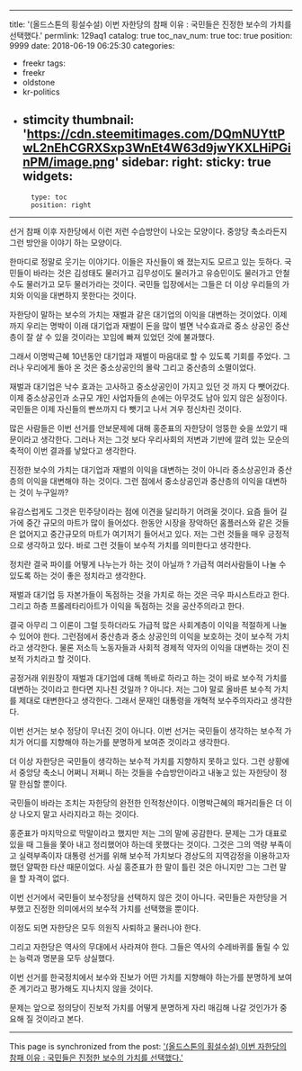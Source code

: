 
---
title: '(올드스톤의 횡설수설) 이번 자한당의 참패 이유 : 국민들은 진정한 보수의 가치를 선택했다.'
permlink: 129aq1
catalog: true
toc_nav_num: true
toc: true
position: 9999
date: 2018-06-19 06:25:30
categories:
- freekr
tags:
- freekr
- oldstone
- kr-politics
- stimcity
thumbnail: 'https://cdn.steemitimages.com/DQmNUYttPwL2nEhCGRXSxp3WnEt4W63d9jwYKXLHiPGinPM/image.png'
sidebar:
    right:
        sticky: true
widgets:
    -
        type: toc
        position: right
---


선거 참패 이후 자한당에서 이런 저런 수습방안이 나오는 모양이다. 중앙당 축소라든지 그런 방안을 이야기 하는 모양이다. 

한마디로 정말로 웃기는 이야기다. 이들은 자신들이 왜 졌는지도 모르고 있는 듯하다. 
국민들이 바라는 것은 김성태도 물러가고 김무성이도 물러가고 유승민이도 물러가고 안철수도 물러가고 모두 물러가라는 것이다. 국민들 입장에서는 그들은 더 이상 우리들의 가치와 이익을 대변하지 못한다는 것이다.

자한당이 말하는 보수의 가치는 재벌과 같은 대기업의 이익을 대변하는 것이었다. 이제까지 우리는 명박이 이래 대기업과 재벌이 돈을 많이 벌면 낙수효과로 중소 상공인 중산층이 잘 살 수 있을 것이라는 꼬임에 빠져 있었던 것에 불과했다. 

그래서 이명박근혜 10년동안 대기업과 재벌이 마음대로 할 수 있도록 기회를 주었다. 그러나 우리에게 돌아 온 것은 중소상공인의 몰락 그리고 중산층의 소멸이었다.

재벌과 대기업은 낙수 효과는 고사하고 중소상공인이 가지고 있던 것 까지 다 뺏어갔다. 이제 중소상공인과 소규모 개인 사업자들의 손에는 아무것도 남아 있지 않은 실정이다. 국민들은 이제 자신들의 빤쓰까지 다 뺏기고 나서 겨우 정신차린 것이다.

많은 사람들은 이번 선거를 안보문제에 대해 홍준표의 자한당이 엉뚱한 슛을 쏘았기 때문이라고 생각한다. 그러나 저는 그것 보다 우리사회의 저변과 기반에 깔려 있는 모순의 축적이 이번 결과를 낳았다고 생각한다. 

진정한 보수의 가치는 대기업과 재벌의 이익을 대변하는 것이 아니라 중소상공인과 중산층의 이익을 대변해야 하는 것이다. 그런 점에서 중소상공인과 중산층의 이익을 대변하는 것이 누구일까? 

유감스럽게도 그것은 민주당이라는 점에 이견을 달리하기 어려울 것이다. 요즘 들어 길가에 중간 규모의 마트가 많이 들어섰다. 한동안 시장을 장악하던 홈플러스와 같은 것들은 없어지고 중간규모의 마트가 여기저기 들어서고 있다. 저는 그런 것들을 매우 긍정적으로 생각하고 있다. 바로 그런 것들이 보수적 가치를 의미한다고 생각한다.

정치란 결국 파이를 어떻게 나누는가 하는 것이 아닐까 ? 가급적 여러사람들이 나눌 수 있도록 하는 것이 좋은 정치라고 생각한다. 

재벌과 대기업 등 자본가들이 독점하는 것을 가치로 하는 것은 극우 파시스트라고 한다. 그리고 하층 프롤레타리아트가 이익을 독점하는 것을  공산주의라고 한다. 

결국 아무리 그 이론이 그럴 듯하더라도 가급적 많은 사회계층이 이익을 적절하게 나눌 수 있어야 한다. 그런점에서 중산층과 중소 상공인의 이익을 보호하는 것이 보수적 가치라고 생각한다. 물론 저소득 노동자들과 사회적 경제적 약자의 이익을 대변하는 것이 진보적 가치라고 할 것이다. 

공정거래 위원장이 재벌과 대기업에 대해 똑바로 하라고 하는 것이 바로 보수적 가치를 대변하는 것이라고 한다면 지나친 것일까 ? 아니다. 저는 그야 말로 올바른 보수적 가치를 제대로 대변한다고 생각한다. 그래서 문재인 대통령을 개혁적 보수주의자라고 생각한다.

이번 선거는 보수 정당이 무너진 것이 아니다. 이번 선거는 국민들이 생각하는 보수적 가치가 어디를 지향해야 하는가를 분명하게 보여준 것이라고 생각한다. 

더 이상 자한당은 국민들이 생각하는 보수적 가치를 지향하지 못하고 있다. 그런 상황에서 중앙당 축소니 어쩌니 저쩌니 하는 것들을 수습방안이라고 내놓고 있는 자한당이 정말 한심할 뿐이다.

국민들이 바라는 조치는 자한당의 완전한 인적청산이다. 이명박근혜의 패거리들은 더 이상 나오지 말고 사라지라고 하는 것이다. 

홍준표가 마지막으로 막말이라고 했지만 저는 그의 말에 공감한다. 
문제는 그가 대표로 있을 때 그들을 쫓아 내고 정리했어야 하는데 못했다는 것이다. 그것은 그의 역량 부족이고 실력부족이자 대통령 선거를 위해 보수적 가치보다 경상도의 지역감정을 이용하고자 했던 얄팍한 타산 때문이었다. 
사실 홍준표가 한 말이 틀린 것은 아니지만 그는 그런 말을 할 자격이 없다. 

이번 선거에서  국민들이 보수정당을 선택하지 않은 것이 아니다. 국민들은 자한당을 거부했고 진정한 의미에서의 보수적 가치를 선택했을 뿐이다.

이정도 되면 자한당은 모두 의원직 사퇴하고 물러나야 한다. 

그리고 자한당은 역사의 무대에서 사라져야 한다. 그들은 역사의 수레바퀴를 돌릴 수 있는 능력과 명분을 모두 상실했다.

이번 선거를  한국정치에서 보수와 진보가 어떤 가치를 지향해야 하는가를 분명하게 보여준 계기라고 평가해도 지나치지 않을 것이다.

문제는 앞으로 정의당이 진보적 가치를 어떻게 분명하게 자리 매김해 나갈 것인가가 중요해 질 것이라고 본다.

- - -

This page is synchronized from the post: ['(올드스톤의 횡설수설) 이번 자한당의 참패 이유 : 국민들은 진정한 보수의 가치를 선택했다.'](https://steemit.com/@oldstone/129aq1)

